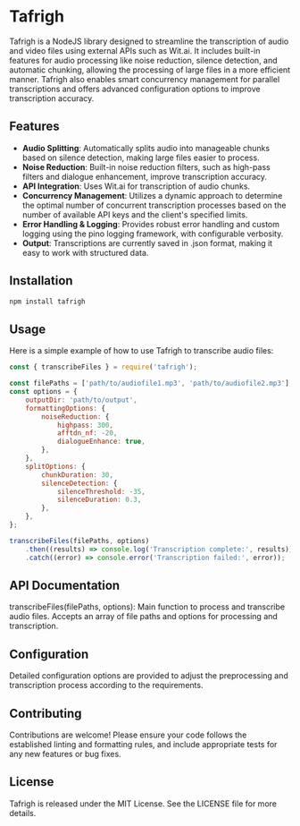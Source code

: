 # Tafrigh

Tafrigh is a NodeJS library designed to streamline the transcription of audio and video files using external APIs such as Wit.ai. It includes built-in features for audio processing like noise reduction, silence detection, and automatic chunking, allowing the processing of large files in a more efficient manner. Tafrigh also enables smart concurrency management for parallel transcriptions and offers advanced configuration options to improve transcription accuracy.

## Features

-   **Audio Splitting**: Automatically splits audio into manageable chunks based on silence detection, making large files easier to process.
-   **Noise Reduction**: Built-in noise reduction filters, such as high-pass filters and dialogue enhancement, improve transcription accuracy.
-   **API Integration**: Uses Wit.ai for transcription of audio chunks.
-   **Concurrency Management**: Utilizes a dynamic approach to determine the optimal number of concurrent transcription processes based on the number of available API keys and the client's specified limits.
-   **Error Handling & Logging**: Provides robust error handling and custom logging using the pino logging framework, with configurable verbosity.
-   **Output**: Transcriptions are currently saved in .json format, making it easy to work with structured data.

## Installation

```bash
npm install tafrigh
```

## Usage

Here is a simple example of how to use Tafrigh to transcribe audio files:

```javascript
const { transcribeFiles } = require('tafrigh');

const filePaths = ['path/to/audiofile1.mp3', 'path/to/audiofile2.mp3'];
const options = {
    outputDir: 'path/to/output',
    formattingOptions: {
        noiseReduction: {
            highpass: 300,
            afftdn_nf: -20,
            dialogueEnhance: true,
        },
    },
    splitOptions: {
        chunkDuration: 30,
        silenceDetection: {
            silenceThreshold: -35,
            silenceDuration: 0.3,
        },
    },
};

transcribeFiles(filePaths, options)
    .then((results) => console.log('Transcription complete:', results))
    .catch((error) => console.error('Transcription failed:', error));
```

## API Documentation

transcribeFiles(filePaths, options): Main function to process and transcribe audio files. Accepts an array of file paths and options for processing and transcription.

## Configuration

Detailed configuration options are provided to adjust the preprocessing and transcription process according to the requirements.

## Contributing

Contributions are welcome! Please ensure your code follows the established linting and formatting rules, and include appropriate tests for any new features or bug fixes.

## License

Tafrigh is released under the MIT License. See the LICENSE file for more details.
